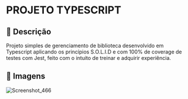 # PROJETO TYPESCRIPT

## 📝 Descrição

Projeto simples de gerenciamento de biblioteca desenvolvido em Typescript aplicando os princípios S.O.L.I.D e com 100% de coverage de testes com Jest, feito com o intuito de treinar e adquirir experiência.

## 📸 Imagens

![Screenshot_466](https://github.com/Kaua2123/projeto-ts/assets/102362421/bab77097-a55b-468f-81b5-4367913cc800)
